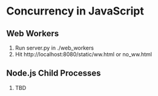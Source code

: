 Concurrency in JavaScript
=========================

Web Workers
-----------

1. Run server.py in ./web_workers
2. Hit http://localhost:8080/static/ww.html or no_ww.html

Node.js Child Processes
-----------------------

1. TBD
